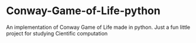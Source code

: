# Conway-Game-of-Life-python
An implementation of Conway Game of Life made in python. Just a fun little project for studying Cientific computation
